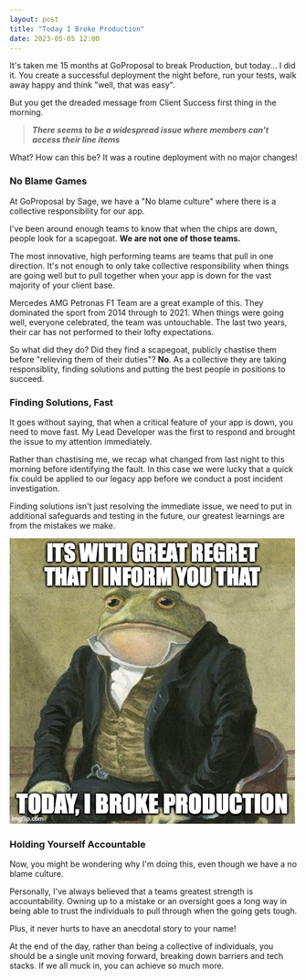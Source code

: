 ```yaml
---
layout: post
title: "Today I Broke Production"
date: 2023-05-05 12:00
---
```


It's taken me 15 months at GoProposal to break Production, but today... I did it. You create a successful deployment the night before, run your tests, walk away happy and think "well, that was easy". 

But you get the dreaded message from Client Success first thing in the morning.
> **_There seems to be a widespread issue where members can't access their line items_**

What? How can this be? It was a routine deployment with no major changes! 

### No Blame Games

At GoProposal by Sage, we have a "No blame culture" where there is a collective responsibility for our app. 

I've been around enough teams to know that when the chips are down, people look for a scapegoat. **We are not one of those teams.**

The most innovative, high performing teams are teams that pull in one direction. It's not enough to only take collective responsibility when things are going well but to pull together when your app is down for the vast majority of your client base.

Mercedes AMG Petronas F1 Team are a great example of this. They dominated the sport from 2014 through to 2021. When things were going well, everyone celebrated, the team was untouchable. The last two years, their car has not performed to their lofty expectations. 

So what did they do? Did they find a scapegoat, publicly chastise them before "relieving them of their duties"? **No**. As a collective they are taking responsiblity, finding solutions and putting the best people in positions to succeed.

### Finding Solutions, Fast

It goes without saying, that when a critical feature of your app is down, you need to move fast. My Lead Developer was the first to respond and brought the issue to my attention immediately.

Rather than chastising me, we recap what changed from last night to this morning before identifying the fault. In this case we were lucky that a quick fix could be applied to our legacy app before we conduct a post incident investigation.

Finding solutions isn't just resolving the immediate issue, we need to put in additional safeguards and testing in the future, our greatest learnings are from the mistakes we make.

![I'll admit it, it was my fault](./assets/article_images/2023-05-05-today-i-broke-production/meme.jpg)
### Holding Yourself Accountable

Now, you might be wondering why I'm doing this, even though we have a no blame culture. 

Personally, I've always believed that a teams greatest strength is accountability. Owning up to a mistake or an oversight goes a long way in being able to trust the individuals to pull through when the going gets tough.

Plus, it never hurts to have an anecdotal story to your name! 

At the end of the day, rather than being a collective of individuals, you should be a single unit moving forward, breaking down barriers and tech stacks. If we all muck in, you can achieve so much more.
